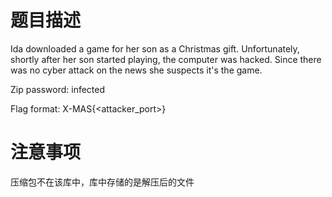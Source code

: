 # 题目描述

Ida downloaded a game for her son as a Christmas gift. Unfortunately, shortly after her son started playing, the computer was hacked. Since there was no cyber attack on the news she suspects it's the game.

Zip password: infected

Flag format: X-MAS{<attacker_port>}

# 注意事项

压缩包不在该库中，库中存储的是解压后的文件